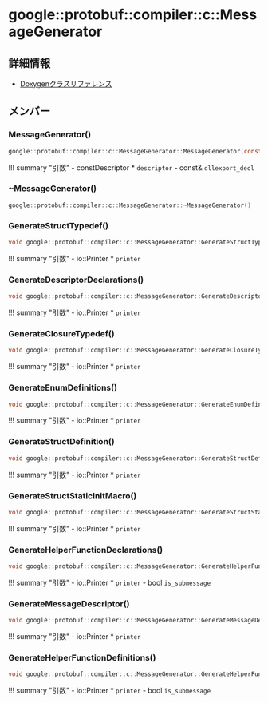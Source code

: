 # google::protobuf::compiler::c::MessageGenerator



## 詳細情報

- [Doxygenクラスリファレンス](https://lang-ship.com/reference/ESP32/latest/classgoogle_1_1protobuf_1_1compiler_1_1c_1_1_message_generator.html)

## メンバー

### MessageGenerator()



```c
google::protobuf::compiler::c::MessageGenerator::MessageGenerator(const Descriptor *descriptor, const string &dllexport_decl)
```

!!! summary "引数"
	- constDescriptor * `descriptor` 
	- const& `dllexport_decl` 



### ~MessageGenerator()



```c
google::protobuf::compiler::c::MessageGenerator::~MessageGenerator()
```



### GenerateStructTypedef()



```c
void google::protobuf::compiler::c::MessageGenerator::GenerateStructTypedef(io::Printer *printer)
```

!!! summary "引数"
	- io::Printer * `printer` 



### GenerateDescriptorDeclarations()



```c
void google::protobuf::compiler::c::MessageGenerator::GenerateDescriptorDeclarations(io::Printer *printer)
```

!!! summary "引数"
	- io::Printer * `printer` 



### GenerateClosureTypedef()



```c
void google::protobuf::compiler::c::MessageGenerator::GenerateClosureTypedef(io::Printer *printer)
```

!!! summary "引数"
	- io::Printer * `printer` 



### GenerateEnumDefinitions()



```c
void google::protobuf::compiler::c::MessageGenerator::GenerateEnumDefinitions(io::Printer *printer)
```

!!! summary "引数"
	- io::Printer * `printer` 



### GenerateStructDefinition()



```c
void google::protobuf::compiler::c::MessageGenerator::GenerateStructDefinition(io::Printer *printer)
```

!!! summary "引数"
	- io::Printer * `printer` 



### GenerateStructStaticInitMacro()



```c
void google::protobuf::compiler::c::MessageGenerator::GenerateStructStaticInitMacro(io::Printer *printer)
```

!!! summary "引数"
	- io::Printer * `printer` 



### GenerateHelperFunctionDeclarations()



```c
void google::protobuf::compiler::c::MessageGenerator::GenerateHelperFunctionDeclarations(io::Printer *printer, bool is_submessage)
```

!!! summary "引数"
	- io::Printer * `printer` 
	- bool `is_submessage` 



### GenerateMessageDescriptor()



```c
void google::protobuf::compiler::c::MessageGenerator::GenerateMessageDescriptor(io::Printer *printer)
```

!!! summary "引数"
	- io::Printer * `printer` 



### GenerateHelperFunctionDefinitions()



```c
void google::protobuf::compiler::c::MessageGenerator::GenerateHelperFunctionDefinitions(io::Printer *printer, bool is_submessage)
```

!!! summary "引数"
	- io::Printer * `printer` 
	- bool `is_submessage` 



